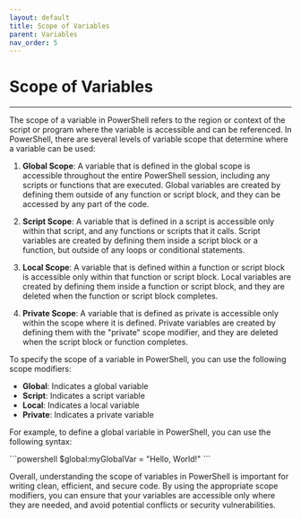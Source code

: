```yaml
---
layout: default
title: Scope of Variables
parent: Variables
nav_order: 5
---
```


# Scope of Variables

---

The scope of a variable in PowerShell refers to the region or context of the script or program where the variable is accessible and can be referenced. In PowerShell, there are several levels of variable scope that determine where a variable can be used:

1. **Global Scope**: A variable that is defined in the global scope is accessible throughout the entire PowerShell session, including any scripts or functions that are executed. Global variables are created by defining them outside of any function or script block, and they can be accessed by any part of the code.

2. **Script Scope**: A variable that is defined in a script is accessible only within that script, and any functions or scripts that it calls. Script variables are created by defining them inside a script block or a function, but outside of any loops or conditional statements.

3. **Local Scope**: A variable that is defined within a function or script block is accessible only within that function or script block. Local variables are created by defining them inside a function or script block, and they are deleted when the function or script block completes.

4. **Private Scope**: A variable that is defined as private is accessible only within the scope where it is defined. Private variables are created by defining them with the "private" scope modifier, and they are deleted when the script block or function completes.

To specify the scope of a variable in PowerShell, you can use the following scope modifiers:

- **Global**: Indicates a global variable
- **Script**: Indicates a script variable
- **Local**: Indicates a local variable
- **Private**: Indicates a private variable

For example, to define a global variable in PowerShell, you can use the following syntax:

<div class="code-example" markdown="1">
```powershell
$global:myGlobalVar = "Hello, World!"
```
</div>

Overall, understanding the scope of variables in PowerShell is important for writing clean, efficient, and secure code. By using the appropriate scope modifiers, you can ensure that your variables are accessible only where they are needed, and avoid potential conflicts or security vulnerabilities.